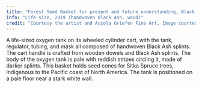 ```yaml
---
title: "Forest Seed Basket for present and future understanding, Black Ash"
info: "Life size, 2019 (handwoven Black Ash, wood)"
credit: "Courtesy the artist and Accola Griefen Fine Art. Image courtesy of Patel Brown Gallery"
---
```


A life-sized oxygen tank on its wheeled cylinder cart, with the tank, regulator, tubing, and mask all composed of handwoven Black Ash splints. The cart handle is crafted from wooden dowels and Black Ash splints. The body of the oxygen tank is pale with reddish stripes circling it, made of darker splints. This basket holds seed cones for Sitka Spruce trees, Indigenous to the Pacific coast of North America. The tank is positioned on a pale floor near a stark white wall.